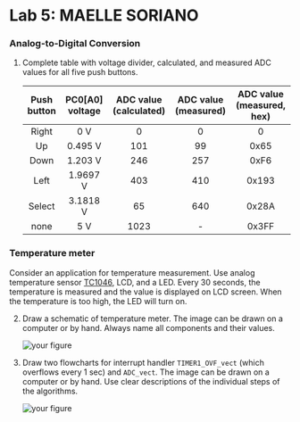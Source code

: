 # Lab 5: MAELLE SORIANO

### Analog-to-Digital Conversion

1. Complete table with voltage divider, calculated, and measured ADC values for all five push buttons.

   | **Push button** | **PC0[A0] voltage** | **ADC value (calculated)** | **ADC value (measured)** | **ADC value (measured, hex)** |
   | :-: | :-: | :-: | :-: | :-: |
   | Right  | 0&nbsp;V     | 0   |0 | 0 |
   | Up     | 0.495&nbsp;V | 101 | 99 | 0x65 |
   | Down   | 1.203&nbsp;V | 246 | 257 | 0xF6 |
   | Left   | 1.9697 V     |403  | 410 | 0x193 |
   | Select | 3.1818 V     |  65 | 640 | 0x28A |
   | none   | 5 V          |1023 | - | 0x3FF |

### Temperature meter

Consider an application for temperature measurement. Use analog temperature sensor [TC1046](http://ww1.microchip.com/downloads/en/DeviceDoc/21496C.pdf), LCD, and a LED. Every 30 seconds, the temperature is measured and the value is displayed on LCD screen. When the temperature is too high, the LED will turn on.

2. Draw a schematic of temperature meter. The image can be drawn on a computer or by hand. Always name all components and their values.

   ![your figure]()

3. Draw two flowcharts for interrupt handler `TIMER1_OVF_vect` (which overflows every 1&nbsp;sec) and `ADC_vect`. The image can be drawn on a computer or by hand. Use clear descriptions of the individual steps of the algorithms.

   ![your figure]()
